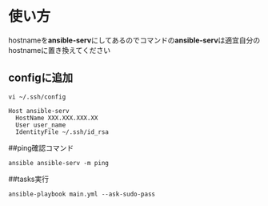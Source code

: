 # 使い方

hostnameを**ansible-serv**にしてあるのでコマンドの**ansible-serv**は適宜自分のhostnameに置き換えてください

## configに追加

```
vi ~/.ssh/config
```


```
Host ansible-serv
  HostName XXX.XXX.XXX.XX
  User user_name
  IdentityFile ~/.ssh/id_rsa
```

##ping確認コマンド

```
ansible ansible-serv -m ping
```

##tasks実行

```
ansible-playbook main.yml --ask-sudo-pass
```
